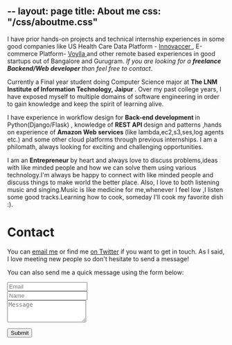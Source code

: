 --
layout: page
title: About me
css: "/css/aboutme.css"
---

<div id="aboutme-section">

<span class="fa fa-briefcase about-icon"></span>
I have prior hands-on projects and technical internship experiences in some good companies like US Health Care Data Platform - <a href="https://innovaccer.com/" target="_blank"> Innovaccer </a> , E-commerce Platform- <a href="https://www.voylla.com/" target="_blank"> Voylla </a> and other remote based experiences in good startups out of Bangalore and Gurugram. 
<i>If you are looking for a <strong>freelance Backend/Web developer</strong> than feel free to contact</i>.
</p>

<p class="about-text">
<span class="fa fa-graduation-cap about-icon"></span>
Currently a Final year student doing Computer Science major at <strong> The LNM Institute of Information Technology, Jaipur </strong>. Over my past college years, I have exposed myself to multiple domains of software engineering in order to gain knowledge and keep the spirit of learning alive.
</p>

<p class="about-text">
<span class="fa fa-code about-icon"></span>
  I have experience in workflow design for <strong> Back-end development </strong> in Python(Django/Flask) , knowledge of <strong>REST API </strong> design and patterns ,hands on experience of <strong> Amazon Web services </strong> (like lambda,ec2,s3,ses,log agents etc.) and some other cloud platforms through previous internships. I am a philomath, always looking for exciting and challenging opportunities.
</p>

<p class="about-text">
<span class="fa fa-heart about-icon"></span>
I am an <strong>Entrepreneur</strong> by heart and always love to discuss problems,ideas with like minded people and how we can solve them using various technology.I'm always be happy to connect with like minded people and discuss things to make world the better place.  
Also, I love to both listening music and singing.Music is like medicine for me,whenever I feel low ,I listen some good tracks.Learning how to cook, someday I'll cook my favorite dish :). 
</p>

</div>

<div id="contactme-section">
<h1 id="contact">Contact</h1>

<!--
<div class="alert alert-danger" role="alert">
I will be away until Feb 6, with very limited time to work. My responses will be slow during this period.
</div>
-->



<p>You can <a href="mailto:divyanshu1302@gmail.com?subject=Hello from divyanshu1302@gmail.com">email me</a> or find me <a href="https://twitter.com/diag1302">on Twitter</a> if you want to get in touch. As I said, I love meeting new people so don't hesitate to send a message!</p>

<form action="https://formspree.io/divyanshu1302@gmail.com" method="POST" class="form" id="contact-form">
  <p>You can also send me a quick message using the form below:</p>
  <div class="row">
    <div class="col-xs-6">
      <input type="email" name="_replyto" class="form-control input-lg" placeholder="Email" title="Email">
    </div>
    <div class="col-xs-6">
      <input type="text" name="name" class="form-control input-lg" placeholder="Name" title="Name">
    </div>
  </div>
  <input type="hidden" name="_subject" value="New submission from .com">
  <textarea type="text" name="content" class="form-control input-lg" placeholder="Message" title="Message" required="required" rows="3"></textarea>
  <input type="text" name="_gotcha" style="display:none">
  <input type="hidden" name="_next" value="./aboutme?message=Your message was sent successfully, thanks!" />
  

  <button type="submit" class="btn btn-lg btn-primary">Submit</button>
</form>

</div>

<br/>

